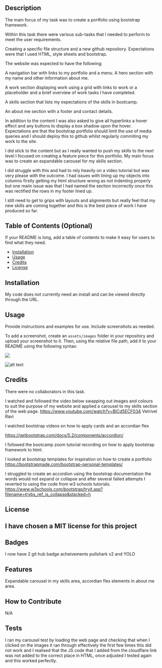 # <Bootstrap Portfolio>

## Description

The main focus of my task was to create a portfolio using bootstrap framework.

Within this task there were various sub-tasks that I needed to perform to meet the user requirements.

Creating a specific file structure and a new github repository.
Expectations were that I used HTML, style sheets and bootstrap.

The website was expected to have the following:

A navigation bar with links to my portfolio and a menu.
A hero section with my name and other information about me.

A work section displaying work using a grid with links to work or a placeholder and a brief overview of work tasks I have completed.

A skills section that lists my expectations of the skills in bootcamp.

An about me section with a footer and contact details.

In addition to the content I was also asked to give all hyperlinks a hover effect and any buttons to display a box shadow upon the hover. Expectations are that the bootstrap portfolio should limit the use of media queries and I should deploy this to github whilst regularly commiting my work to the site.


I did stick to the content but as I really wanted to push my skills to the next level I focused on creating a feature piece for this portfolio. My main focus was to create an expandable carousel for my skills section.

I did struggle with this and had to rely heavily on a video tutorial but was very please with the outcome. I had issues with lining up my objects into columns firstly getting my html structure wrong as not indenting properly but one maiin issue was that I had named the section incorrectly once this was rectified the rows in my footer lined up.

I still need to get to grips with layouts and alignments but really feel that my new skills are coming together and this is the best piece of work I have produced so far.


## Table of Contents (Optional)

If your README is long, add a table of contents to make it easy for users to find what they need.

- [Installation](#installation)
- [Usage](#usage)
- [Credits](#credits)
- [License](#license)

## Installation

My code does not currently need an install and can be viewed directly through the URL.

## Usage

Provide instructions and examples for use. Include screenshots as needed.

To add a screenshot, create an `assets/images` folder in your repository and upload your screenshot to it. Then, using the relative file path, add it to your README using the following syntax:

![](/Assets/01-html-css-git-challenge-demo.png)

![alt text](assets/images/screenshot.png)



## Credits

There were no collaborators in this task.

I watched and followed the video below swapping out images and colours to suit the purpose of my website and applied a carousel to my skills section of the web page.
https://www.youtube.com/watch?v=BICd5ECF034 Vetrivel Ravi

I watched bootstrap videos on how to apply cards and an accordian flex

https://getbootstrap.com/docs/5.2/components/accordion/

I followed the bootcamp zoom tutorial recording on how to apply bootstrap framework to html. 

I looked at bootstrap templates for inspiration on how to create a portfolio
https://bootstrapmade.com/bootstrap-personal-templates/

I struggled to create an accordion using the bootstrap documentation the words would not expand or collapse and after several failed attempts I reverted to using the code from w3 schools tutorials.
https://www.w3schools.com/bootstrap/tryit.asp?filename=trybs_ref_js_collapse&stacked=h


## License

I have chosen a MIT license for this project
---

## Badges

I now have 2 git hub badge acheivements pullshark x2 and YOLO

## Features

Expandable carousel in my skills area, accordian flex elements in about me area.

## How to Contribute

N/A

## Tests

I ran my carousel test by loading the web page and checking that when I clicked on the images it ran through effectively the first few times this did not work and I realised that the JS code that I added from the cloudflare link was not added to the correct place in HTML, once adjusted I tested again and this worked perfectly.
